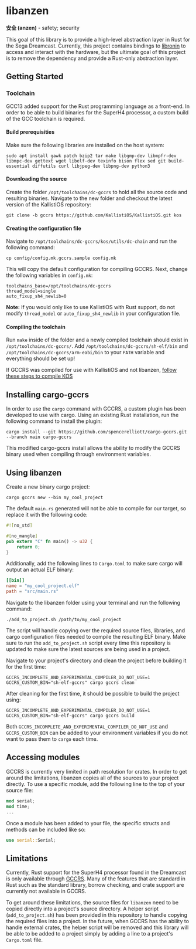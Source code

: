 # libanzen

**安全 (anzen)** - safety; security

This goal of this library is to provide a high-level abstraction layer in Rust for the Sega Dreamcast. Currently, this project
contains bindings to [libronin](https://github.com/spencerelliott/libronin) to access and interact with the hardware, but the ultimate 
goal of this project is to remove the dependency and provide a Rust-only abstraction layer.

## Getting Started

### Toolchain
GCC13 added support for the Rust programming language as a front-end. In order to be able to build binaries for the SuperH4
processor, a custom build of the GCC toolchain is required.

#### Build prerequisities

Make sure the following libraries are installed on the host system:

```
sudo apt install gawk patch bzip2 tar make libgmp-dev libmpfr-dev libmpc-dev gettext wget libelf-dev texinfo bison flex sed git build-essential diffutils curl libjpeg-dev libpng-dev python3
```

#### Downloading the source

Create the folder `/opt/toolchains/dc-gccrs` to hold all the source code and resulting binaries. Navigate to the new 
folder and checkout the latest version of the KallistiOS repository:

```shell
git clone -b gccrs https://github.com/KallistiOS/KallistiOS.git kos
```

#### Creating the configuration file

Navigate to `/opt/toolchains/dc-gccrs/kos/utils/dc-chain` and run the following command:

```shell
cp config/config.mk.gccrs.sample config.mk
```

This will copy the default configuration for compiling GCCRS. Next, change the following variables in `config.mk`:

```shell
toolchains_base=/opt/toolchains/dc-gccrs
thread_model=single
auto_fixup_sh4_newlib=0
```
**Note:** If you would only like to use KallistiOS with Rust support, do not modify `thread_model` or `auto_fixup_sh4_newlib` in your configuration file.

#### Compiling the toolchain

Run `make` inside of the folder and a newly compiled toolchain should exist in
`/opt/toolchains/dc-gccrs/`. Add `/opt/toolchains/dc-gccrs/sh-elf/bin` and `/opt/toolchains/dc-gccrs/arm-eabi/bin` to 
your `PATH` variable and everything should be set up!

If GCCRS was compiled for use with KallistiOS and not libanzen, [follow these steps to compile KOS](https://dreamcast.wiki/Getting_Started_with_Dreamcast_development#Configuring_and_compiling_KOS_and_kos-ports)

## Installing cargo-gccrs

In order to use the `cargo` command with GCCRS, a custom plugin has been developed to use with cargo. Using an existing Rust
installation, run the following command to install the plugin:

```shell
cargo install --git https://github.com/spencerelliott/cargo-gccrs.git --branch main cargo-gccrs
```

This modified cargo-gccrs install allows the ability to modify the GCCRS binary used when compiling through
environment variables.

## Using libanzen

Create a new binary cargo project:

```shell
cargo gccrs new --bin my_cool_project
```

The default `main.rs` generated will not be able to compile for our target, so replace it with the following code:

```rust
#![no_std]

#[no_mangle]
pub extern "C" fn main() -> u32 {
    return 0;
}
```

Additionally, add the following lines to `Cargo.toml` to make sure cargo will output an
actual ELF binary:

```toml
[[bin]]
name = "my_cool_project.elf"
path = "src/main.rs"
```

Navigate to the libanzen folder using your terminal and run the following command:

```shell
./add_to_project.sh /path/to/my_cool_project
```

The script will handle copying over the required source files, libraries, and cargo configuration files needed to compile
the resulting ELF binary. Make sure to run the `add_to_project.sh` script every time this repository is updated to make sure
the latest sources are being used in a project.

Navigate to your project's directory and clean the project before building it for the first time:

```shell
GCCRS_INCOMPLETE_AND_EXPERIMENTAL_COMPILER_DO_NOT_USE=1 GCCRS_CUSTOM_BIN="sh-elf-gccrs" cargo gccrs clean
```

After cleaning for the first time, it should be possible to build the project using:

```shell
GCCRS_INCOMPLETE_AND_EXPERIMENTAL_COMPILER_DO_NOT_USE=1 GCCRS_CUSTOM_BIN="sh-elf-gccrs" cargo gccrs build
```

Both `GCCRS_INCOMPLETE_AND_EXPERIMENTAL_COMPILER_DO_NOT_USE` and `GCCRS_CUSTOM_BIN` can be added to your environment
variables if you do not want to pass them to `cargo` each time.

## Accessing modules

GCCRS is currently very limited in path resolution for crates. In order to get around the limitations, libanzen copies
all of the sources to your project directly. To use a specific module, add the following line to the top of your source file:

```rust
mod serial;
mod time;
...
```

Once a module has been added to your file, the specific structs and methods can be included like so:

```rust
use serial::Serial;
```

## Limitations

Currently, Rust support for the SuperH4 processor found in the Dreamcast is only available through [GCCRS](https://github.com/Rust-GCC/gccrs).
Many of the features that are standard in Rust such as the standard library, borrow checking, and crate support are currently
not available in GCCRS. 

To get around these limitations, the source files for `libanzen` need to be copied directly into
a project's source directory. A helper script (`add_to_project.sh`) has been provided in this repository to handle copying
the required files into a project. In the future, when GCCRS has the ability to handle external crates, the helper script
will be removed and this library will be able to be added to a project simply by adding a line to a project's `Cargo.toml`
file.
